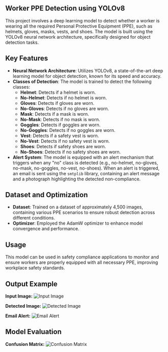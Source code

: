 ## Worker PPE Detection using YOLOv8

This project involves a deep learning model to detect whether a worker is wearing all the required Personal Protective Equipment (PPE), such as helmets, gloves, masks, vests, and shoes. The model is built using the YOLOv8 neural network architecture, specifically designed for object detection tasks.

## Key Features

- **Neural Network Architecture**: Utilizes YOLOv8, a state-of-the-art deep learning model for object detection, known for its speed and accuracy.
- **Classes of Detection**: The model is trained to detect the following classes:
  - **Helmet**: Detects if a helmet is worn.
  - **No-Helmet**: Detects if no helmet is worn.
  - **Gloves**: Detects if gloves are worn.
  - **No-Gloves**: Detects if no gloves are worn.
  - **Mask**: Detects if a mask is worn.
  - **No-Mask**: Detects if no mask is worn.
  - **Goggles**: Detects if goggles are worn.
  - **No-Goggles**: Detects if no goggles are worn.
  - **Vest**: Detects if a safety vest is worn.
  - **No-Vest**: Detects if no safety vest is worn.
  - **Shoes**: Detects if safety shoes are worn.
  - **No-Shoes**: Detects if no safety shoes are worn.
- **Alert System**: The model is equipped with an alert mechanism that triggers when any "no" class is detected (e.g., no-helmet, no-gloves, no-mask, no-goggles, no-vest, no-shoes). When an alert is triggered, an email is sent using the `smtplib` library, containing an alert message and a photograph highlighting the detected non-compliance.

## Dataset and Optimization

- **Dataset**: Trained on a dataset of approximately 4,500 images, containing various PPE scenarios to ensure robust detection across different conditions.
- **Optimizer**: Employed the AdamW optimizer to enhance model convergence and performance.

## Usage

This model can be used in safety compliance applications to monitor and ensure workers are properly equipped with all necessary PPE, improving workplace safety standards.

## Output Example

**Input Image:**
![Input Image](https://i.imgur.com/xHrUzWX.jpeg)

**Detected Image:**
![Detected Image](https://i.imgur.com/3isqLC5.png)

**Email Alert:**
![Email Alert](https://i.imgur.com/T765Nsz.png)

## Model Evaluation

**Confusion Matrix:**
![Confusion Matrix](https://i.imgur.com/WPiCSXE.png)
